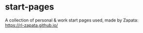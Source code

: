 # start-pages
A collection of personal &amp; work start pages used, made by Zapata: https://rl-zapata.github.io/
